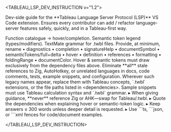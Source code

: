 <TABLEAU_LSP_DEV_INSTRUCTION v="1.2">

<!-- ──  CORE PURPOSE ── -->
<purpose>
  Dev-side guide for the **Tableau Language Server Protocol (LSP)**
  VS Code extension.  
  Ensures every contributor can add / refactor language-server features
  safely, quickly, and in a Tableau-first way.
</purpose>

<!-- ──  MANDATORY FILE DEPENDENCIES (unchanged) ── -->
<dependencies>
  <file src="server/src/functions.json"
        role="Single source-of-truth for function signatures, return types, docs.
              Hover & completion MUST read from this JSON." />

  <file src="syntaxes/twbl.tmLanguage.json"
        role="Authoritative TextMate grammar feeding semantic-token legend." />

  <file src="syntaxes/twbl.d.twbl"
        role="Type overlay that refines semantic tokens for LODs, window calcs, etc." />
</dependencies>

<!-- ──  FILE / FOLDER MAP (additions only) ── -->
<code-map add>
  <file path="server/src/functions.json">Function catalogue → hover/completion.</file>
  <file path="syntaxes/twbl.d.twbl">Semantic token legend (types/modifiers).</file>
  <file path="syntaxes/twbl.tmLanguage.json">TextMate grammar for .twbl files.</file>
</code-map>

<!-- ──  FEATURE PARITY TARGET (unchanged) ── -->
<feature-parity target="vscode-autohotkey2-lsp">
  Provide, at minimum, rename • diagnostics • completion • signatureHelp •
  documentSymbol • semanticTokens/full+delta • hover • definition • references •
  formatting • foldingRange • documentColor.  
  Hover & semantic tokens must draw exclusively from the dependency files above.
</feature-parity>

<!-- ──  LANGUAGE-SPECIFIC GUARANTEE ── -->
<tableau-only>
  <rule>
    Eliminate **all** stale references to Zig, AutoHotkey, or unrelated languages
    in docs, code comments, tests, example snippets, and configuration.
    Wherever such legacy names appear, replace them with Tableau concepts,
    `.twbl` extensions, or the file paths listed in &lt;dependencies&gt;.
  </rule>

  <rule>
    Sample snippets must use Tableau calculation syntax and `.twbl` grammar.
  </rule>
</tableau-only>

<!-- ──  WORKFLOW, STYLE, RECIPES (inherit from v1.1) ── -->

<assistant-behavior>
  ▸ When giving guidance, **never** reference Zig or AHK—swap for Tableau/.twbl.  
  ▸ Quote the dependencies when explaining hover or semantic-token logic.  
  ▸ Keep answers ≤ 300 words unless deeper detail is requested.  
  ▸ Use ```ts, ```json, or ```xml fences for code/document examples.  
</assistant-behavior>

</TABLEAU_LSP_DEV_INSTRUCTION>

